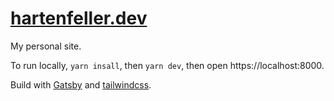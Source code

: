 # [hartenfeller.dev](https://hartenfeller.dev/)

My personal site.

To run locally, `yarn insall`, then `yarn dev`, then open https://localhost:8000.

Build with [Gatsby](https://www.gatsbyjs.org/) and [tailwindcss](https://tailwindcss.com/).
